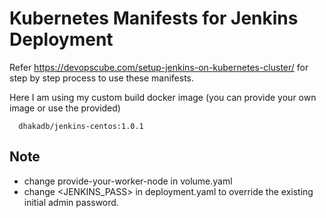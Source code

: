 # Kubernetes Manifests for Jenkins Deployment

Refer https://devopscube.com/setup-jenkins-on-kubernetes-cluster/ for step by step process to use these manifests.

Here I am using my custom build docker image (you can provide your own image or use the provided)
```
  dhakadb/jenkins-centos:1.0.1
```
## Note
- change provide-your-worker-node in volume.yaml
- change <JENKINS_PASS> in deployment.yaml to override the existing initial admin password.